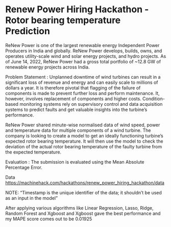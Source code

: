 # Renew Power Hiring Hackathon -  Rotor bearing temperature Prediction

ReNew Power is one of the largest renewable energy Independent Power Producers in India and globally. ReNew Power develops, builds, owns, and operates utility-scale wind and solar energy projects, and hydro projects. As of June 14, 2022, ReNew Power had a gross total portfolio of ~12.8 GW of renewable energy projects across India.

Problem Statement :
Unplanned downtime of wind turbines can result in a significant loss of revenue and energy and can easily scale to millions of dollars a year. It is therefore pivotal that flagging of the failure of components is made to prevent further loss and perform maintenance. It, however, involves replacement of components and higher costs. Condition-based monitoring systems rely on supervisory control and data acquisition systems to predict faults and get valuable insights into the turbine’s performance.

ReNew Power shared minute-wise normalised data of wind speed, power and temperature data for multiple components of a wind turbine. The company is looking to create a model to get an ideally functioning turbine’s expected rotor bearing temperature. It will then use the model to check the deviation of the actual rotor bearing temperature of the faulty turbine from the expected temperature. 

Evaluation :
The submission is evaluated using the Mean Absolute Percentage Error.

Data
https://machinehack.com/hackathons/renew_power_hiring_hackathon/data

NOTE: “Timestamp is the unique identifier of the data; it shouldn’t be used as an input in the model”

After applying various algorithms like Linear Regression, Lasso, Ridge, Random Forest and Xgboost and Xgboost gave the best performance and my MAPE score comes out to be 0.01925
